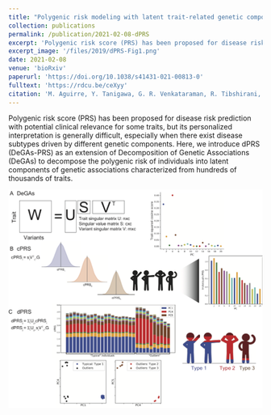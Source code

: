 ```yaml
---
title: "Polygenic risk modeling with latent trait-related genetic components"
collection: publications
permalink: /publication/2021-02-08-dPRS
excerpt: 'Polygenic risk score (PRS) has been proposed for disease risk prediction with potential clinical relevance for some traits, but its personalized interpretation is generally difficult, especially when there exist disease subtypes driven by different genetic components. Here, we introduce dPRS (DeGAs-PRS) as an extension of Decomposition of Genetic Associations (DeGAs) to decompose the polygenic risk of individuals into latent components of genetic associations characterized from hundreds of thousands of traits.'
excerpt_image: '/files/2019/dPRS-Fig1.png'
date: 2021-02-08
venue: 'bioRxiv'
paperurl: 'https://doi.org/10.1038/s41431-021-00813-0'
fulltext: 'https://rdcu.be/ceXyy'
citation: 'M. Aguirre, Y. Tanigawa, G. R. Venkataraman, R. Tibshirani, T. Hastie, M. A. Rivas, Polygenic risk modeling with latent trait-related genetic components. European Journal of Human Genetics, 1-11 (2021).'
---
```

<!-- ispublishedpreprint: "True" -->

Polygenic risk score (PRS) has been proposed for disease risk prediction with potential clinical relevance for some traits, but its personalized interpretation is generally difficult, especially when there exist disease subtypes driven by different genetic components. Here, we introduce dPRS (DeGAs-PRS) as an extension of Decomposition of Genetic Associations (DeGAs) to decompose the polygenic risk of individuals into latent components of genetic associations characterized from hundreds of thousands of traits.

![dPRS figure 1](/files/2019/dPRS-Fig1.png)
